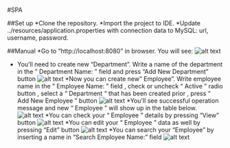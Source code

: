 #SPA

##Set up
*Clone the repository.
*Import the project to IDE.
*Update ../resources/application.properties  with connection data to MySQL:  url, username, password.

##Manual
*Go to “http://localhost:8080” in browser. You will see:
![alt text](https://i.imgur.com/GrDyhg8.png)
* You’ll need to create new  “Department”.  Write a name of the department in the ” Department Name: ” field  and press “Add New Department” button
![alt text](https://i.imgur.com/uwb6eRA.png)
*Now you can create new” Employee”. Write employee name in the ” Employee Name: ” field , check or uncheck “ Active ” radio button   , select a  “ Department “ that has been created  prior , press “ Add New Employee ” button
![alt text](https://i.imgur.com/qLMeADw.png)
*You'll see successful operation message and new “ Employee ” will show up in the table below.
![alt text](https://i.imgur.com/85LmweG.png)
*You can check your  “ Employee ” details by pressing “View” button
![alt text](https://i.imgur.com/hqEIKSt.png)
*You can edit your “ Employee ” data as well by pressing “Edit” button
![alt text](https://i.imgur.com/kzuHrUp.png)
*You can search your “Employee” by inserting a name in  “Search Employee Name:” field 
![alt text](https://i.imgur.com/X3BrePq.png)


